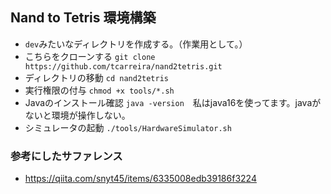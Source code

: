 ## Nand to Tetris 環境構築

- `dev`みたいなディレクトリを作成する。（作業用として。）
- こちらをクローンする `git clone https://github.com/tcarreira/nand2tetris.git`
- ディレクトリの移動 `cd nand2tetris`
- 実行権限の付与 `chmod +x tools/*.sh`
- Javaのインストール確認 `java -version`　私はjava16を使ってます。javaがないと環境が操作しない。
- シミュレータの起動 `./tools/HardwareSimulator.sh`


### 参考にしたサファレンス
- https://qiita.com/snyt45/items/6335008edb39186f3224
